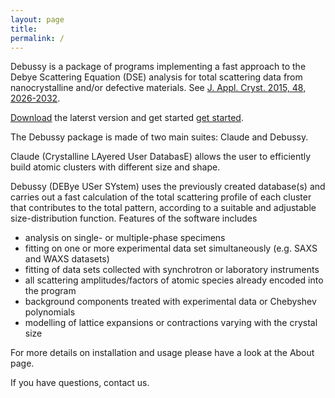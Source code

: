 ```yaml
---
layout: page
title: 
permalink: /
---
```


Debussy is a package of programs implementing a fast approach to the Debye Scattering Equation (DSE) analysis for total scattering data from nanocrystalline and/or defective materials. See [J. Appl. Cryst. 2015, 48, 2026-2032](https://doi.org/10.1107/S1600576715020488).

[Download](https://debyeusersystem.github.io/download/) the laterst version and get started [get started](https://debyeusersystem.github.io/getting-started/).

The Debussy package is made of two main suites: Claude and Debussy.

Claude (Crystalline LAyered User DatabasE) allows the user to efficiently build atomic clusters with different size and shape.

Debussy (DEBye USer SYstem) uses the previously created database(s) and carries out a fast calculation of the total scattering profile of each cluster that contributes to the total pattern, according to a suitable and adjustable size-distribution function. 
Features of the software includes
- analysis on single- or multiple-phase specimens
- fitting on one or more experimental data set simultaneously (e.g. SAXS and WAXS datasets)
- fitting of data sets collected with synchrotron or laboratory instruments
- all scattering amplitudes/factors of atomic species already encoded into the program
- background components treated with experimental data or Chebyshev polynomials
- modelling of lattice expansions or contractions varying with the crystal size

For more details on installation and usage please have a look at the About page.

If you have questions, contact us.